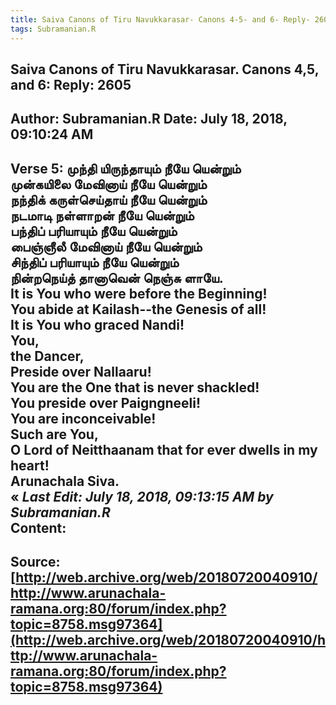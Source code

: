 ```yaml
--- 
title: Saiva Canons of Tiru Navukkarasar- Canons 4-5- and 6- Reply- 2605   
tags: Subramanian.R  
---  
```

##  Saiva Canons of Tiru Navukkarasar. Canons 4,5, and 6: Reply: 2605  
Author: Subramanian.R       Date: July 18, 2018, 09:10:24 AM  
---  
Verse 5: முந்தி யிருந்தாயும் நீயே யென்றும்   
 முன்கயிலை மேவினாய் நீயே யென்றும்   
நந்திக் கருள்செய்தாய் நீயே யென்றும்   
 நடமாடி நள்ளாறன் நீயே யென்றும்   
பந்திப் பரியாயும் நீயே யென்றும்   
 பைஞ்ஞீலீ மேவினாய் நீயே யென்றும்   
சிந்திப் பரியாயும் நீயே யென்றும்   
 நின்றநெய்த் தானாவென் நெஞ்சு ளாயே.   
It is You who were before the Beginning!   
You abide at Kailash--the Genesis of all!   
It is You who graced Nandi!   
You,   
the Dancer,   
Preside over Nallaaru!   
You are the One that is never shackled!   
You preside over Paigngneeli!   
You are inconceivable!   
Such are You,   
O Lord of Neitthaanam that for ever dwells in my heart!   
Arunachala Siva.  
« _Last Edit: July 18, 2018, 09:13:15 AM by Subramanian.R_  
Content:
 ---  
Source:[http://web.archive.org/web/20180720040910/http://www.arunachala-ramana.org:80/forum/index.php?topic=8758.msg97364](http://web.archive.org/web/20180720040910/http://www.arunachala-ramana.org:80/forum/index.php?topic=8758.msg97364)   
---  

